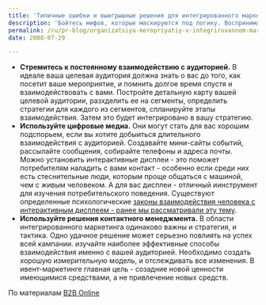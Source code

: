 ```yaml
---
title: 'Типичные ошибки и выигрышные решения для интегрированного маркетинга'
description: 'Бойтесь мифов, которые маскируются под логику. Воспринимайте каждое событие как уникальное. Если проекты похожи внешне, это не значит что они должны быть похожи внутренне. Различия в аудитории, месте, времени проведения - все это может полностью переворачивать логику планирования. Научитесь понимать поведение потребителей - елси ваши аналитики говорят, что на какую-то выставку никто не придет, но вы видите что последние 5 лет она собирает огромные толпы народы - значит правы не аналитики, а аудитория. Есть <strong>две основные ловушки в организации мероприятий</strong>. Это ловушка для вашей карьеры, для вашего бизнеса и черная дыра, в которую со свистом улетит ваш бюджет. <strong>Первая</strong> черная дыра - "делаем потому что всегда делали". Это совершенно неправильная позиция, и она не имеет ничего общего с последовательностью. Суть последовательности - в изменчивости при сохранении курса, в превращшении семечка в росток, ростка - в дерево. <strong>Вторая</strong> ловушка - "делаем, потому что как мы будем выглядеть если не сделаем?". Конечно, очень важно посещать крупные мероприятия в вашей отрасли, важно соблюдать комильфо - но не для того, чтобы его соблюсти. К тому же, рассчитывая восприятие партнеров и конкурентов компании обычно ориентируются на чутье топ-менеджмента, а в этой области интуиция обычно дает сбой.'
permalink: /ru/pr-blog/organizatsiya-meropriyatiy-v-integrirovannom-marketinge
date: 2008-07-29

---
```


<ul>
<li><strong>Стремитесь к постоянному взаимодействию с аудиторией.</strong> В идеале ваша целевая аудитория должна знать о вас до того, как посетит ваше мероприятие, и помнить долгое время спустя и взаимодействовать с вами. Постройте детальную карту вашей целевой аудитории, разхделить ее на сегменты, определить стратегии для каждого из сегментов, спланируйте этапы взаимодействия. Затем это будет интегрировано в вашу стратегию.</li>
<li><strong>Используйте цифровые медиа.</strong> Они могут стать для вас хорошим подспорьем, если вы хотите добыиться длительного взаимодействия с аудиторией. Создавайте мини-сайты событий, рассылайте сообщения, собирайте телефоны и адреса почты. Можно установить интерактивные дисплеи - это поможет потребителям наладить с вами контакт - особенно если среди них есть стеснительные люди, которым проще общаться с машиной, чем с живым человеком. А для вас дисплеи - отличный иинструмент для изучения потребительского поведения. Существуют определенные психологические <a href="/ru/pr-blog/Interactive-Display-Perception">законы взаимодействия человека с интерактивным дисплеем - ранее мы рассматривали эту тему</a>.  </li>
<li><strong>Используйте решения контактного менеджмента.</strong> В области интегрированного маркетинга одинаково важны и стратегия, и тактика. Одно удачное решение может серьезно повлиять на успех всей кампании. изучайте наиболее эффективные способы взаимодействия именно с вашей аудиторией. Необходимо создать хорошую измерительную модель, и отслеждивать все изменения. В ивент-маркетинге главная цель - созадние новой ценности имеющимися средствами, а не привлечение новых средств. </li>
</ul>

 По материалам <a href="https://www.btobonline.com/apps/pbcs.dll/article?AID=/20080714/FREE/207790619/1151/ISSUENEWS"> B2B Online</a>

